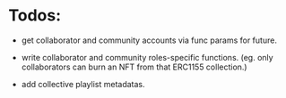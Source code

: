 # Todos:


- get collaborator and community accounts via func params for future.

- write collaborator and community roles-specific functions. 
    (eg. only collaborators can burn an NFT from that ERC1155 collection.)

- add collective playlist metadatas.